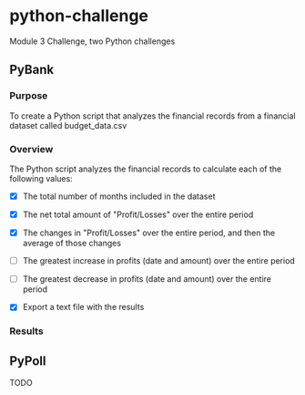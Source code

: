 # python-challenge
Module 3 Challenge, two Python challenges

## PyBank

### Purpose

To create a Python script that analyzes the financial records from a financial dataset called budget_data.csv

### Overview

The Python script analyzes the financial records to calculate each of the following values:

- [x] The total number of months included in the dataset

- [x] The net total amount of "Profit/Losses" over the entire period

- [x] The changes in "Profit/Losses" over the entire period, and then the average of those changes

- [ ] The greatest increase in profits (date and amount) over the entire period

- [ ] The greatest decrease in profits (date and amount) over the entire period

- [x] Export a text file with the results

### Results

## PyPoll
TODO

